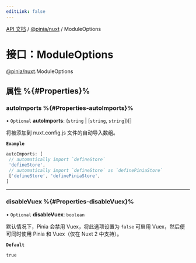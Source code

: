 ```yaml
---
editLink: false
---
```


[API 文档](../index.md) / [@pinia/nuxt](../modules/pinia_nuxt.md) / ModuleOptions

# 接口：ModuleOptions

[@pinia/nuxt](../modules/pinia_nuxt.md).ModuleOptions

## 属性 %{#Properties}%

### autoImports %{#Properties-autoImports}%

• `Optional` **autoImports**: (`string` \| [`string`, `string`])[]

将被添加到 nuxt.config.js 文件的自动导入数组。

**`Example`**

```js
autoImports: [
 // automatically import `defineStore`
 'defineStore',
 // automatically import `defineStore` as `definePiniaStore`
 ['defineStore', 'definePiniaStore',
]
```

---

### disableVuex %{#Properties-disableVuex}%

• `Optional` **disableVuex**: `boolean`

默认情况下，Pinia 会禁用 Vuex，将此选项设置为 `false` 可启用 Vuex，然后便可同时使用 Pinia 和 Vuex（仅在 Nuxt 2 中支持）。

**`Default`**

`true`
